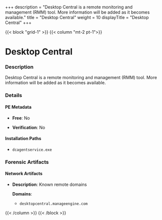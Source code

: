 +++
description = "Desktop Central is a remote monitoring and management (RMM) tool. More information will be added as it becomes available."
title = "Desktop Central"
weight = 10
displayTitle = "Desktop Central"
+++


{{< block "grid-1" >}}
{{< column "mt-2 pt-1">}}

# Desktop Central


### Description

Desktop Central is a remote monitoring and management (RMM) tool. More information will be added as it becomes available.




### Details


#### PE Metadata


- **Free**: No

- **Verification**: No




#### Installation Paths
- `dcagentservice.exe`

### Forensic Artifacts




#### Network Artifacts

- **Description**: Known remote domains

  **Domains**:
    - `desktopcentral.manageengine.com`








{{< /column >}}
{{< /block >}}
